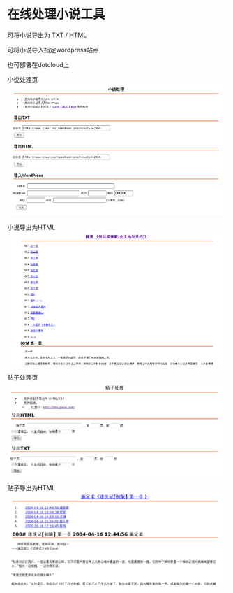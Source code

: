 在线处理小说工具
================

可将小说导出为 TXT / HTML

可将小说导入指定wordpress站点

也可部署在dotcloud上

小说处理页
![novel](novel.png)

小说导出为HTML
![novel_to_html](novel_to_html.png)

贴子处理页
![tiezi](tiezi.png)

贴子导出为HTML
![tiezi_to_html](tiezi_to_html.png)
